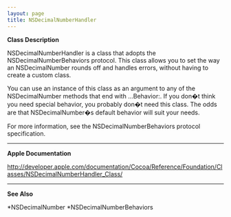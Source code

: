 ```yaml
---
layout: page
title: NSDecimalNumberHandler
---
```


**Class Description**

NSDecimalNumberHandler is a class that adopts the NSDecimalNumberBehaviors protocol. This class allows you to set the way an NSDecimalNumber rounds off and handles errors, without having to create a custom class.

You can use an instance of this class as an argument to any of the NSDecimalNumber methods that end with ...Behavior:. If you don�t think you need special behavior, you probably don�t need this class. The odds are that NSDecimalNumber�s default behavior will suit your needs.


For more information, see the NSDecimalNumberBehaviors protocol specification.

----

**Apple Documentation**

http://developer.apple.com/documentation/Cocoa/Reference/Foundation/Classes/NSDecimalNumberHandler_Class/

----
**See Also**

*NSDecimalNumber
*NSDecimalNumberBehaviors

